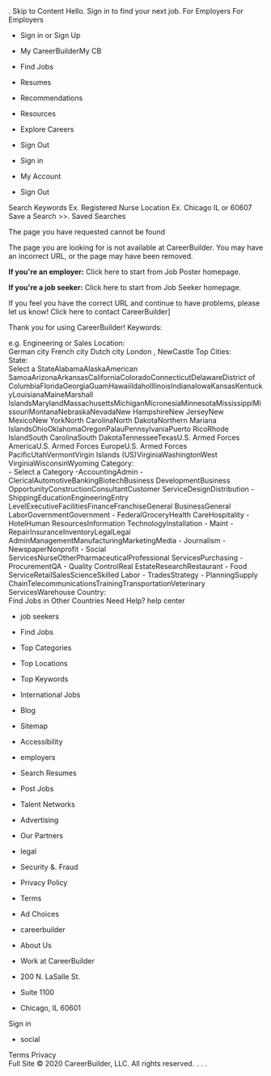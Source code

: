 <iframe src="//www.googletagmanager.com/ns.html?id=GTM-NXB4FH&noscript=true&browser\_id=202004300121a21ef84fcf51475c88defa43a5fb01c0" height="0" width="0" style="display:none;visibility:hidden"></iframe>. Skip to Content Hello. Sign in to find your next job. For Employers For Employers

*   Sign in or Sign Up
*   My CareerBuilderMy CB
*   Find Jobs
*   Resumes
*   Recommendations
*   Resources
*   Explore Careers
*   Sign Out

*   Sign in
*   My Account
*   Sign Out

Search Keywords Ex. Registered Nurse Location Ex. Chicago IL or 60607 Save a Search >>. Saved Searches

The page you have requested cannot be found

The page you are looking for is not available at CareerBuilder. You may have an incorrect URL, or the page may have been removed.  
  
**If you're an employer:** Click here to start from Job Poster homepage.  
  
**If you're a job seeker:** Click here to start from Job Seeker homepage.  
  
If you feel you have the correct URL and continue to have problems, please let us know! Click here to contact CareerBuilder\]  
  
Thank you for using CareerBuilder! Keywords:  
  
e.g. Engineering or Sales Location:  
German city French city Dutch city London , NewCastle Top Cities:  
State:  
Select a StateAlabamaAlaskaAmerican SamoaArizonaArkansasCaliforniaColoradoConnecticutDelawareDistrict of ColumbiaFloridaGeorgiaGuamHawaiiIdahoIllinoisIndianaIowaKansasKentuckyLouisianaMaineMarshall IslandsMarylandMassachusettsMichiganMicronesiaMinnesotaMississippiMissouriMontanaNebraskaNevadaNew HampshireNew JerseyNew MexicoNew YorkNorth CarolinaNorth DakotaNorthern Mariana IslandsOhioOklahomaOregonPalauPennsylvaniaPuerto RicoRhode IslandSouth CarolinaSouth DakotaTennesseeTexasU.S. Armed Forces AmericaU.S. Armed Forces EuropeU.S. Armed Forces PacificUtahVermontVirgin Islands (US)VirginiaWashingtonWest VirginiaWisconsinWyoming Category:  
\- Select a Category -AccountingAdmin - ClericalAutomotiveBankingBiotechBusiness DevelopmentBusiness OpportunityConstructionConsultantCustomer ServiceDesignDistribution - ShippingEducationEngineeringEntry LevelExecutiveFacilitiesFinanceFranchiseGeneral BusinessGeneral LaborGovernmentGovernment - FederalGroceryHealth CareHospitality - HotelHuman ResourcesInformation TechnologyInstallation - Maint - RepairInsuranceInventoryLegalLegal AdminManagementManufacturingMarketingMedia - Journalism - NewspaperNonprofit - Social ServicesNurseOtherPharmaceuticalProfessional ServicesPurchasing - ProcurementQA - Quality ControlReal EstateResearchRestaurant - Food ServiceRetailSalesScienceSkilled Labor - TradesStrategy - PlanningSupply ChainTelecommunicationsTrainingTransportationVeterinary ServicesWarehouse Country:  
Find Jobs in Other Countries Need Help? help center

*   job seekers
*   Find Jobs
*   Top Categories
*   Top Locations
*   Top Keywords
*   International Jobs
*   Blog
*   Sitemap
*   Accessibility

*   employers
*   Search Resumes
*   Post Jobs
*   Talent Networks
*   Advertising
*   Our Partners

*   legal
*   Security &. Fraud
*   Privacy Policy
*   Terms
*   Ad Choices

*   careerbuilder
*   About Us
*   Work at CareerBuilder

*   200 N. LaSalle St.
*   Suite 1100
*   Chicago, IL 60601

Sign in

*   social

Terms Privacy  
Full Site © 2020 CareerBuilder, LLC. All rights reserved. <img src = "http://cbglobal.112.2O7.net/b/ss/cbglobal/1/H.0--NS/0" height="1" width="1" border="0" alt="Careerbuilder" title="Careerbuilder" />. <img height="1" width="1" style="display:none" src="https://www.facebook.com/tr?id=651028534974288&amp;ev=PageView&amp;noscript=1">. <img height="1" width="1" style="display:none" src="https://www.facebook.com/tr?id=260078531510682&amp;ev=PageView&amp;noscript=1">.
